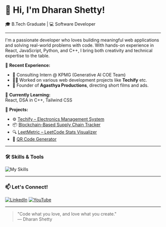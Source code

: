 # 👋 Hi, I'm Dharan Shetty!

🎓 B.Tech Graduate | 💻 Software Developer

---

I'm a passionate developer who loves building meaningful web applications and solving real-world problems with code. With hands-on experience in React, JavaScript, Python, and C++, I bring both creativity and technical expertise to the table.

💼 **Recent Experience:**
- 🧠 Consulting Intern @ KPMG (Generative AI COE Team)
- 👨‍💻 Worked on various web development projects like **Techify** etc.
- 🎥 Founder of **Agasthya Productions**, directing short films and ads.

🌱 **Currently Learning:**  
React, DSA in C++, Tailwind CSS

📌 **Projects:**
- ⚙️ [Techify – Electronics Management System](https://github.com/dharanshetty05/TechifyFrontend.git)
- 📦 [Blockchain-Based Supply Chain Tracker](https://github.com/dharanshetty05/BlockchainSupplyChain.git)
- 🔍 [LeetMetric – LeetCode Stats Visualizer](https://github.com/dharanshetty05/LeetMetric.git)
- 🔐 [QR Code Generator](https://github.com/dharanshetty05/QR-Code-Generator.git)

---

### 🛠️ Skills & Tools
![My Skills](https://skillicons.dev/icons?i=react,js,tailwindcss,py,cpp,html,css,angular,git,github,mysql)

---

### 📫 Let's Connect!
[![LinkedIn](https://img.shields.io/badge/LinkedIn-0077B5?style=flat&logo=linkedin&logoColor=white)](https://www.linkedin.com/in/dharan-shetty/)
[![YouTube](https://img.shields.io/badge/YouTube-FF0000?style=flat&logo=youtube&logoColor=white)](https://www.youtube.com/@AgasthyaProductions)

---

> "Code what you love, and love what you create."  
— Dharan Shetty
